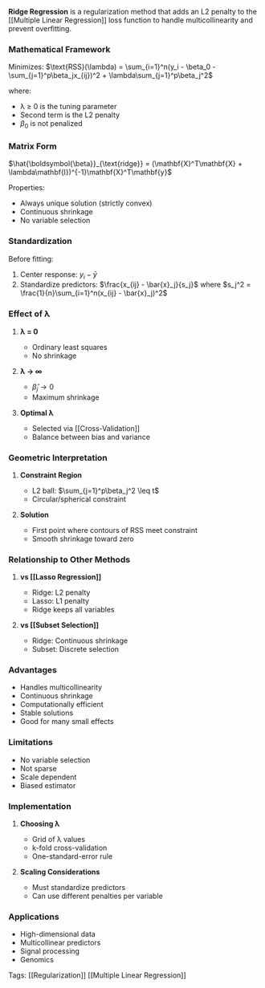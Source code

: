 **Ridge Regression** is a regularization method that adds an L2 penalty to the [[Multiple Linear Regression]] loss function to handle multicollinearity and prevent overfitting.

### Mathematical Framework

Minimizes:
$\text{RSS}(\lambda) = \sum_{i=1}^n(y_i - \beta_0 - \sum_{j=1}^p\beta_jx_{ij})^2 + \lambda\sum_{j=1}^p\beta_j^2$

where:
- λ ≥ 0 is the tuning parameter
- Second term is the L2 penalty
- $\beta_0$ is not penalized

### Matrix Form

$\hat{\boldsymbol{\beta}}_{\text{ridge}} = (\mathbf{X}^T\mathbf{X} + \lambda\mathbf{I})^{-1}\mathbf{X}^T\mathbf{y}$

Properties:
- Always unique solution (strictly convex)
- Continuous shrinkage
- No variable selection

### Standardization

Before fitting:
1. Center response: $y_i - \bar{y}$
2. Standardize predictors: $\frac{x_{ij} - \bar{x}_j}{s_j}$
   where $s_j^2 = \frac{1}{n}\sum_{i=1}^n(x_{ij} - \bar{x}_j)^2$

### Effect of λ

1. **λ = 0**
   - Ordinary least squares
   - No shrinkage

2. **λ → ∞**
   - $\hat{\beta}_j \to 0$
   - Maximum shrinkage

3. **Optimal λ**
   - Selected via [[Cross-Validation]]
   - Balance between bias and variance

### Geometric Interpretation

1. **Constraint Region**
   - L2 ball: $\sum_{j=1}^p\beta_j^2 \leq t$
   - Circular/spherical constraint

2. **Solution**
   - First point where contours of RSS meet constraint
   - Smooth shrinkage toward zero

### Relationship to Other Methods

1. **vs [[Lasso Regression]]**
   - Ridge: L2 penalty
   - Lasso: L1 penalty
   - Ridge keeps all variables

2. **vs [[Subset Selection]]**
   - Ridge: Continuous shrinkage
   - Subset: Discrete selection

### Advantages
- Handles multicollinearity
- Continuous shrinkage
- Computationally efficient
- Stable solutions
- Good for many small effects

### Limitations
- No variable selection
- Not sparse
- Scale dependent
- Biased estimator

### Implementation

1. **Choosing λ**
   - Grid of λ values
   - k-fold cross-validation
   - One-standard-error rule

2. **Scaling Considerations**
   - Must standardize predictors
   - Can use different penalties per variable

### Applications
- High-dimensional data
- Multicollinear predictors
- Signal processing
- Genomics

Tags:
[[Regularization]]
[[Multiple Linear Regression]]
